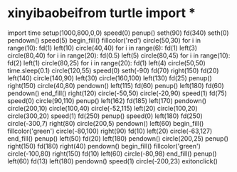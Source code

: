 # xinyibaobeifrom turtle import *
import time
setup(1000,800,0,0)
speed(0)
penup()
seth(90)
fd(340)
seth(0)
pendown()
speed(5)
begin_fill()
fillcolor('red')
circle(50,30)
for i in range(10):
  fd(1)
  left(10)
circle(40,40)
for i in range(6):
  fd(1)
  left(3)
circle(80,40)
for i in range(20):
  fd(0.5)
  left(5)
circle(80,45)
for i in range(10):
  fd(2)
  left(1)
circle(80,25)
for i in range(20):
  fd(1)
  left(4)
circle(50,50)
time.sleep(0.1)
circle(120,55)
speed(0)
seth(-90)
fd(70)
right(150)
fd(20)
left(140)
circle(140,90)
left(30)
circle(160,100)
left(130)
fd(25)
penup()
right(150)
circle(40,80)
pendown()
left(115)
fd(60)
penup()
left(180)
fd(60)
pendown()
end_fill()
right(120)
circle(-50,50)
circle(-20,90)
speed(1)
fd(75)
speed(0)
circle(90,110)
penup()
left(162)
fd(185)
left(170)
pendown()
circle(200,10)
circle(100,40)
circle(-52,115)
left(20)
circle(100,20)
circle(300,20)
speed(1)
fd(250)
penup()
speed(0)
left(180)
fd(250)
circle(-300,7)
right(80)
circle(200,5)
pendown()
left(60)
begin_fill()
fillcolor('green')
circle(-80,100)
right(90)
fd(10)
left(20)
circle(-63,127)
end_fill()
penup()
left(50)
fd(20)
left(180)
pendown()
circle(200,25)
penup()
right(150)
fd(180)
right(40)
pendown()
begin_fill()
fillcolor('green')
circle(-100,80)
right(150)
fd(10)
left(60)
circle(-80,98)
end_fill()
penup()
left(60)
fd(13)
left(180)
pendown()
speed(1)
circle(-200,23)
exitonclick()
